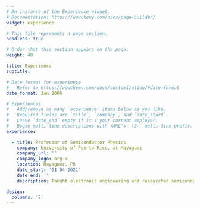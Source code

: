 ```yaml
---
# An instance of the Experience widget.
# Documentation: https://wowchemy.com/docs/page-builder/
widget: experience

# This file represents a page section.
headless: true

# Order that this section appears on the page.
weight: 40

title: Experience
subtitle:

# Date format for experience
#   Refer to https://wowchemy.com/docs/customization/#date-format
date_format: Jan 2006

# Experiences.
#   Add/remove as many `experience` items below as you like.
#   Required fields are `title`, `company`, and `date_start`.
#   Leave `date_end` empty if it's your current employer.
#   Begin multi-line descriptions with YAML's `|2-` multi-line prefix.
experience:        

  - title: Professor of Semiconductor Physics
    company: University of Puerto Rico, at Mayaguez
    company_url: ''
    company_logo: org-x
    location: Mayaguez, PR
    date_start: '01-04-2021'
    date_end: ''
    description: Taught electronic engineering and researched semiconductor physics.

design:
  columns: '2'
---
```

